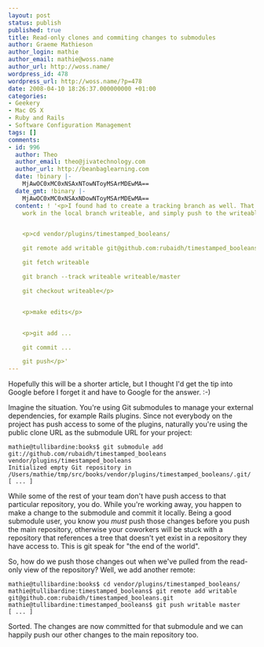 ```yaml
---
layout: post
status: publish
published: true
title: Read-only clones and commiting changes to submodules
author: Graeme Mathieson
author_login: mathie
author_email: mathie@woss.name
author_url: http://woss.name/
wordpress_id: 478
wordpress_url: http://woss.name/?p=478
date: 2008-04-10 18:26:37.000000000 +01:00
categories:
- Geekery
- Mac OS X
- Ruby and Rails
- Software Configuration Management
tags: []
comments:
- id: 996
  author: Theo
  author_email: theo@jivatechnology.com
  author_url: http://beanbaglearning.com
  date: !binary |-
    MjAwOC0xMC0xNSAxNTowNToyMSArMDEwMA==
  date_gmt: !binary |-
    MjAwOC0xMC0xNSAxNDowNToyMSArMDEwMA==
  content: ! '<p>I found had to create a tracking branch as well. That way you can
    work in the local branch writeable, and simply push to the writeable remote.</p>


    <p>cd vendor/plugins/timestamped_booleans/

    git remote add writable git@github.com:rubaidh/timestamped_booleans.git

    git fetch writeable

    git branch --track writeable writeable/master

    git checkout writeable</p>


    <p>make edits</p>


    <p>git add ...

    git commit ...

    git push</p>'
---
```

Hopefully this will be a shorter article, but I thought I'd get the tip into
Google before I forget it and have to Google for the answer. :-)

Imagine the situation. You're using Git submodules to manage your external
dependencies, for example Rails plugins. Since not everybody on the project
has push access to some of the plugins, naturally you're using the public
clone URL as the submodule URL for your project:

    mathie@tullibardine:books$ git submodule add git://github.com/rubaidh/timestamped_booleans vendor/plugins/timestamped_booleans
    Initialized empty Git repository in /Users/mathie/tmp/src/books/vendor/plugins/timestamped_booleans/.git/
    [ ... ]

While some of the rest of your team don't have push access to that particular
repository, you do. While you're working away, you happen to make a change to
the submodule and commit it locally. Being a good submodule user, you know you
*must* push those changes before you push the main repository, otherwise your
coworkers will be stuck with a repository that references a tree that doesn't
yet exist in a repository they have access to. This is git speak for "the end
of the world".

So, how do we push those changes out when we've pulled from the read-only view
of the repository? Well, we add another remote:

    mathie@tullibardine:books$ cd vendor/plugins/timestamped_booleans/
    mathie@tullibardine:timestamped_booleans$ git remote add writable git@github.com:rubaidh/timestamped_booleans.git
    mathie@tullibardine:timestamped_booleans$ git push writable master
    [ ... ]

Sorted. The changes are now committed for that submodule and we can happily
push our other changes to the main repository too.
